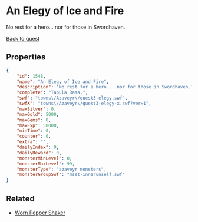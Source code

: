 # An Elegy of Ice and Fire

No rest for a hero... nor for those in Swordhaven.

[Back to quest](../quests.md)

## Properties

```json
{
    "id": 1548,
    "name": "An Elegy of Ice and Fire",
    "description": "No rest for a hero... nor for those in Swordhaven.",
    "complete": "Tabula Rasa.",
    "swf": "towns\/Azaveyr\/quest3-elegy.swf",
    "swfX": "towns\/Azaveyr\/quest3-elegy-x.swf?ver=1",
    "maxSilver": 0,
    "maxGold": 5000,
    "maxGems": 0,
    "maxExp": 50000,
    "minTime": 0,
    "counter": 0,
    "extra": "",
    "dailyIndex": 0,
    "dailyReward": 0,
    "monsterMinLevel": 0,
    "monsterMaxLevel": 99,
    "monsterType": "azaveyr monsters",
    "monsterGroupSwf": "mset-innerunself.swf"
}
```

## Related

- [Worn Pepper Shaker](../items/18379-worn-pepper-shaker.md)

